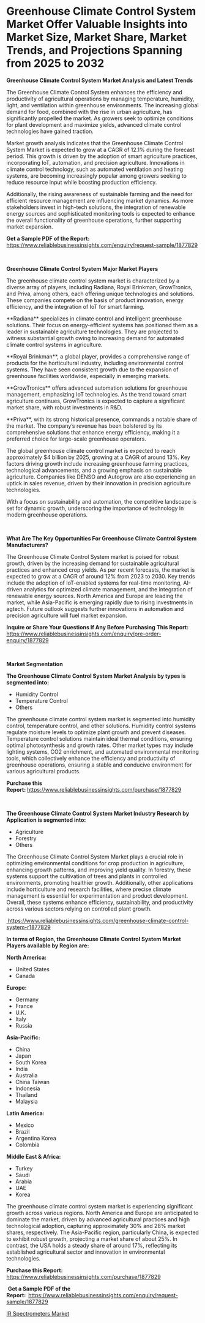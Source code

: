 <p><h1>Greenhouse Climate Control System Market Offer Valuable Insights into Market Size, Market Share, Market Trends, and Projections Spanning from 2025 to 2032</h1></p><p><strong>Greenhouse Climate Control System Market Analysis and Latest Trends</strong></p>
<p><p>The Greenhouse Climate Control System enhances the efficiency and productivity of agricultural operations by managing temperature, humidity, light, and ventilation within greenhouse environments. The increasing global demand for food, combined with the rise in urban agriculture, has significantly propelled the market. As growers seek to optimize conditions for plant development and maximize yields, advanced climate control technologies have gained traction.</p><p>Market growth analysis indicates that the Greenhouse Climate Control System Market is expected to grow at a CAGR of 12.1% during the forecast period. This growth is driven by the adoption of smart agriculture practices, incorporating IoT, automation, and precision agriculture. Innovations in climate control technology, such as automated ventilation and heating systems, are becoming increasingly popular among growers seeking to reduce resource input while boosting production efficiency.</p><p>Additionally, the rising awareness of sustainable farming and the need for efficient resource management are influencing market dynamics. As more stakeholders invest in high-tech solutions, the integration of renewable energy sources and sophisticated monitoring tools is expected to enhance the overall functionality of greenhouse operations, further supporting market expansion.</p></p>
<p><strong>Get a Sample PDF of the Report:&nbsp;</strong> <a href="https://www.reliablebusinessinsights.com/enquiry/request-sample/1877829?utm_campaign=2534&utm_medium=2&utm_source=Github&utm_content=ia&utm_term=11042025&utm_id=greenhouse-climate-control-system">https://www.reliablebusinessinsights.com/enquiry/request-sample/1877829</a></p>
<p>&nbsp;</p>
<p><strong>Greenhouse Climate Control System Major Market Players</strong></p>
<p><p>The greenhouse climate control system market is characterized by a diverse array of players, including Radiana, Royal Brinkman, GrowTronics, and Priva, among others, each offering unique technologies and solutions. These companies compete on the basis of product innovation, energy efficiency, and the integration of IoT for smart farming.</p><p>**Radiana** specializes in climate control and intelligent greenhouse solutions. Their focus on energy-efficient systems has positioned them as a leader in sustainable agriculture technologies. They are projected to witness substantial growth owing to increasing demand for automated climate control systems in agriculture.</p><p>**Royal Brinkman**, a global player, provides a comprehensive range of products for the horticultural industry, including environmental control systems. They have seen consistent growth due to the expansion of greenhouse facilities worldwide, especially in emerging markets.</p><p>**GrowTronics** offers advanced automation solutions for greenhouse management, emphasizing IoT technologies. As the trend toward smart agriculture continues, GrowTronics is expected to capture a significant market share, with robust investments in R&D.</p><p>**Priva**, with its strong historical presence, commands a notable share of the market. The company’s revenue has been bolstered by its comprehensive solutions that enhance energy efficiency, making it a preferred choice for large-scale greenhouse operators.</p><p>The global greenhouse climate control market is expected to reach approximately $4 billion by 2025, growing at a CAGR of around 13%. Key factors driving growth include increasing greenhouse farming practices, technological advancements, and a growing emphasis on sustainable agriculture. Companies like DENSO and Autogrow are also experiencing an uptick in sales revenue, driven by their innovation in precision agriculture technologies. </p><p>With a focus on sustainability and automation, the competitive landscape is set for dynamic growth, underscoring the importance of technology in modern greenhouse operations.</p></p>
<p>&nbsp;</p>
<p><strong>What Are The Key Opportunities For Greenhouse Climate Control System Manufacturers?</strong></p>
<p><p>The Greenhouse Climate Control System market is poised for robust growth, driven by the increasing demand for sustainable agricultural practices and enhanced crop yields. As per recent forecasts, the market is expected to grow at a CAGR of around 12% from 2023 to 2030. Key trends include the adoption of IoT-enabled systems for real-time monitoring, AI-driven analytics for optimized climate management, and the integration of renewable energy sources. North America and Europe are leading the market, while Asia-Pacific is emerging rapidly due to rising investments in agtech. Future outlook suggests further innovations in automation and precision agriculture will fuel market expansion.</p></p>
<p><strong>Inquire or Share Your Questions If Any Before Purchasing This Report:</strong> <a href="https://www.reliablebusinessinsights.com/enquiry/pre-order-enquiry/1877829?utm_campaign=2534&utm_medium=2&utm_source=Github&utm_content=ia&utm_term=11042025&utm_id=greenhouse-climate-control-system">https://www.reliablebusinessinsights.com/enquiry/pre-order-enquiry/1877829</a></p>
<p>&nbsp;</p>
<p><strong>Market Segmentation</strong></p>
<p><strong>The Greenhouse Climate Control System Market Analysis by types is segmented into:</strong></p>
<p><ul><li>Humidity Control</li><li>Temperature Control</li><li>Others</li></ul></p>
<p><p>The greenhouse climate control system market is segmented into humidity control, temperature control, and other solutions. Humidity control systems regulate moisture levels to optimize plant growth and prevent diseases. Temperature control solutions maintain ideal thermal conditions, ensuring optimal photosynthesis and growth rates. Other market types may include lighting systems, CO2 enrichment, and automated environmental monitoring tools, which collectively enhance the efficiency and productivity of greenhouse operations, ensuring a stable and conducive environment for various agricultural products.</p></p>
<p><strong>Purchase this Report:&nbsp;</strong><a href="https://www.reliablebusinessinsights.com/purchase/1877829?utm_campaign=2534&utm_medium=2&utm_source=Github&utm_content=ia&utm_term=11042025&utm_id=greenhouse-climate-control-system">https://www.reliablebusinessinsights.com/purchase/1877829</a></p>
<p>&nbsp;</p>
<p><strong>The Greenhouse Climate Control System Market Industry Research by Application is segmented into:</strong></p>
<p><ul><li>Agriculture</li><li>Forestry</li><li>Others</li></ul></p>
<p><p>The Greenhouse Climate Control System Market plays a crucial role in optimizing environmental conditions for crop production in agriculture, enhancing growth patterns, and improving yield quality. In forestry, these systems support the cultivation of trees and plants in controlled environments, promoting healthier growth. Additionally, other applications include horticulture and research facilities, where precise climate management is essential for experimentation and product development. Overall, these systems enhance efficiency, sustainability, and productivity across various sectors relying on controlled plant growth.</p></p>
<p><a href="https://www.reliablebusinessinsights.com/greenhouse-climate-control-system-r1877829?utm_campaign=2534&utm_medium=2&utm_source=Github&utm_content=ia&utm_term=11042025&utm_id=greenhouse-climate-control-system">&nbsp;https://www.reliablebusinessinsights.com/greenhouse-climate-control-system-r1877829</a></p>
<p><strong>In terms of Region, the Greenhouse Climate Control System Market Players available by Region are:</strong></p>
<p>
    <p> <strong> North America: </strong>
        <ul>
            <li>United States</li>
            <li>Canada</li>
        </ul>
        </p> 
    <p> <strong> Europe: </strong>
        <ul>
            <li>Germany</li>
            <li>France</li>
            <li>U.K.</li>
            <li>Italy</li>
            <li>Russia</li>
        </ul>
        </p> 
    <p> <strong> Asia-Pacific: </strong>
        <ul>
            <li>China</li>
            <li>Japan</li>
            <li>South Korea</li>
            <li>India</li>
            <li>Australia</li>
            <li>China Taiwan</li>
            <li>Indonesia</li>
            <li>Thailand</li>
            <li>Malaysia</li>
        </ul>
        </p> 
    <p> <strong> Latin America: </strong>
        <ul>
            <li>Mexico</li>
            <li>Brazil</li>
            <li>Argentina Korea</li>
            <li>Colombia</li>
        </ul>
        </p> 
    <p> <strong> Middle East & Africa: </strong>
        <ul>
            <li>Turkey</li>
            <li>Saudi</li>
            <li>Arabia</li>
            <li>UAE</li>
            <li>Korea</li>
        </ul>
    </p>
    </p>
<p><p>The greenhouse climate control system market is experiencing significant growth across various regions. North America and Europe are anticipated to dominate the market, driven by advanced agricultural practices and high technological adoption, capturing approximately 30% and 28% market shares, respectively. The Asia-Pacific region, particularly China, is expected to exhibit robust growth, projecting a market share of about 25%. In contrast, the USA holds a steady share of around 17%, reflecting its established agricultural sector and innovation in environmental technologies.</p></p>
<p><strong>Purchase this Report: </strong><a href="https://www.reliablebusinessinsights.com/purchase/1877829?utm_campaign=2534&utm_medium=2&utm_source=Github&utm_content=ia&utm_term=11042025&utm_id=greenhouse-climate-control-system">https://www.reliablebusinessinsights.com/purchase/1877829</a></p>
<p>&nbsp;<strong>Get a Sample PDF of the Report:&nbsp;&nbsp;</strong><a href="https://www.reliablebusinessinsights.com/enquiry/request-sample/1877829?utm_campaign=2534&utm_medium=2&utm_source=Github&utm_content=ia&utm_term=11042025&utm_id=greenhouse-climate-control-system">https://www.reliablebusinessinsights.com/enquiry/request-sample/1877829</a></p>
<p><strong></strong></p>
<p><p><a href="https://github.com/arionmp/Market-Research-Report-List-5/blob/main/ir-spectrometers-market.md?utm_campaign=2534&utm_medium=2&utm_source=Github&utm_content=ia&utm_term=11042025&utm_id=greenhouse-climate-control-system">IR Spectrometers Market</a></p></p>